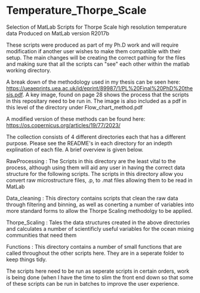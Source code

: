 # Temperature_Thorpe_Scale
Selection of MatLab Scripts for Thorpe Scale high resolution temperature data 
Produced on MatLab version R2017b

These scripts were produced as part of my Ph.D work and will require modification if another user wishes to make them compatible with their setup. The main changes will be creating the correct pathing for the files and making sure that all the scripts can "see" each other within the matlab working directory.

A break down of the methodology used in my thesis can be seen here: https://ueaeprints.uea.ac.uk/id/eprint/89987/1/PL%20Final%20PhD%20thesis.pdf. A key image, found on page 28 shows the process that the scripts in this repositary need to be run in. The image is also included as a pdf in this level of the directory under Flow_chart_method.pdf

A modified version of these methods can be found here: https://os.copernicus.org/articles/19/77/2023/

The collection consists of 4 different directories each that has a different purpose. Please see the README's in each directory for an indepth explination of each file. A brief overview is given below.

RawProcessing : The Scripts in this directory are the least vital to the process, although using them will aid any user in having the correct data structure for the following scripts. The scripts in this directory allow you convert raw microstructure files, .p, to .mat files allowing them to be read in MatLab

Data_cleaning : This directory contains scripts that clean the raw data through filtering and binning, as well as conerting a number of variables into more standard forms to allow the Thorpe Scaling methodolgy to be applied.

Thorpe_Scaling : Tales the data structures created in the above directories and calculates a number of scientificly useful variables for the ocean mixing communities that need them

Functions : This directory contains a number of small functions that are called throughout the other scripts here. They are in a seperate folder to keep things tidy. 

The scripts here need to be run as seperate scripts in certain orders, work is being done (when I have the time to slim the front end down so that some of these scripts can be run in batches to improve the user experience.
